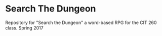 # Search The Dungeon
Repository for "Search the Dungeon" a word-based RPG for the CIT 260 class. Spring 2017 
